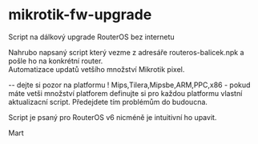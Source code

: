 # mikrotik-fw-upgrade
Script  na dálkový upgrade RouterOS  bez internetu


Nahrubo napsaný script který vezme z adresáře routeros-balicek.npk a pošle ho na konkrétní router.  
Automatizace updatů vetšího množství Mikrotik pixel. 

-- dejte si pozor na platformu !  Mips,Tilera,Mipsbe,ARM,PPC,x86  - pokud máte vetši množství platforem definujte si pro každou platformu vlastní aktualizacní script. Předejdete tím problémům do budoucna. 

Script je psaný pro RouterOS v6 nicméně je intuitivní ho upavit. 

Mart
